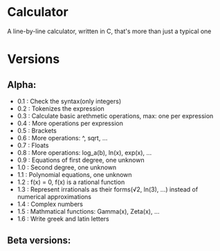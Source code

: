 # Calculator

A line-by-line calculator, written in C, that's more than just a typical one

# Versions

## Alpha:

* 0.1 : Check the syntax(only integers)
* 0.2 : Tokenizes the expression
* 0.3 : Calculate basic arethmetic operations, max: one per expression
* 0.4 : More operations per expression
* 0.5 : Brackets
* 0.6 : More operations: ^, sqrt, ...
* 0.7 : Floats
* 0.8 : More operations: log_a(b), ln(x), exp(x), ...
* 0.9 : Equations of first degree, one unknown
* 1.0 : Second degree, one unknown
* 1.1 : Polynomial equations, one unknown
* 1.2 : f(x) = 0, f(x) is a rational function
* 1.3 : Represent irrationals as their forms(√2, ln(3), ...) instead of numerical approximations
* 1.4 : Complex numbers
* 1.5 : Mathmatical functions: Gamma(x), Zeta(x), ...
* 1.6 : Write greek and latin letters

## Beta versions:
